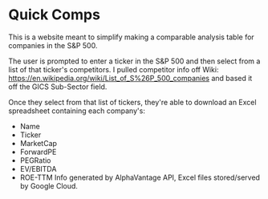 # Quick Comps
This is a website meant to simplify making a comparable analysis table for companies in the S&P 500. 

The user is prompted to enter a ticker in the S&P 500 and then select from a list of that ticker's competitors. I pulled competitor info off Wiki: 
https://en.wikipedia.org/wiki/List_of_S%26P_500_companies
and based it off the GICS Sub-Sector field.

Once they select from that list of tickers, they're able to download an Excel spreadsheet containing each company's: 
- Name
- Ticker
- MarketCap
- ForwardPE
- PEGRatio
- EV/EBITDA
- ROE-TTM
Info generated by AlphaVantage API, Excel files stored/served by Google Cloud. 
